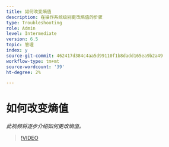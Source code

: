 ```yaml
---
title: 如何改变熵值
description: 在操作系统级别更改熵值的步骤
type: Troubleshooting
role: Admin
level: Intermediate
version: 6.5
topic: 管理
index: y
source-git-commit: 462417d384c4aa5d99110f1b8dadd165ea9b2a49
workflow-type: tm+mt
source-wordcount: '39'
ht-degree: 2%

---
```



# 如何改变熵值

*此视频将逐步介绍如何更改熵值。*

>[!VIDEO](https://video.tv.adobe.com/v/335494?quality=9&learn=on)

